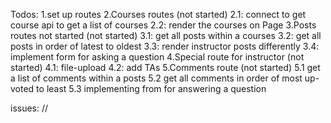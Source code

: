 Todos:
  1.set up routes
  2.Courses routes (not started)
    2.1: connect to get course api to get a list of courses
    2.2: render the courses on Page
  3.Posts routes not started (not started)
    3.1: get all posts within a courses
    3.2: get all posts in order of latest to oldest
    3.3: render instructor posts differently
    3.4: implement form for asking a question
  4.Special route for instructor (not started)
    4.1: file-upload
    4.2: add TAs
  5.Comments route (not started)
    5.1 get a list of comments within a posts
    5.2 get all comments in order of most up-voted to least
    5.3 implementing from for answering a question

issues:
//




